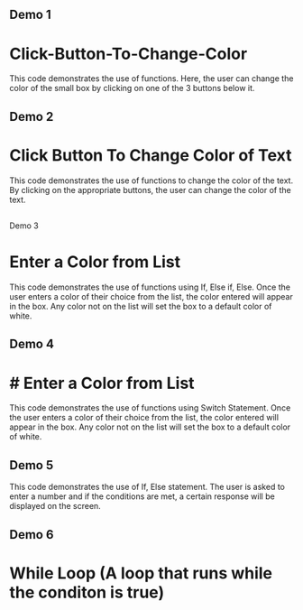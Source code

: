 ## Demo 1
# Click-Button-To-Change-Color
This code demonstrates the use of functions.  Here, the user can change the color of the small box by clicking on one of the 3 buttons below it.

## Demo 2
# Click Button To Change Color of Text
This code demonstrates the use of functions to change the color of the text. By clicking on the appropriate buttons, the user can change the color of the text.

##
Demo 3
# Enter a Color from List
This code demonstrates the use of functions using If, Else if, Else.  Once the user enters a color of their choice from the list, the color entered will appear in the box.  Any color not on the list will set the box to a default color of white.

## Demo 4
# # Enter a Color from List
This code demonstrates the use of functions using Switch Statement.  Once the user enters a color of their choice from the list, the color entered will appear in the box.  Any color not on the list will set the box to a default color of white.


## Demo 5
This code demonstrates the use of If, Else statement.  The user is asked to enter a number and if the conditions are met, a certain response will be displayed on the screen.

## Demo 6
# While Loop (A loop that runs while the conditon is true)